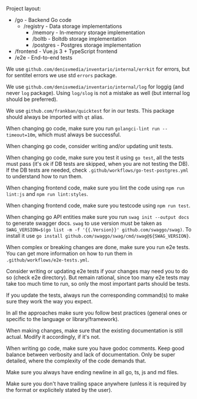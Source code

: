 Project layout:
  * /go - Backend Go code
    * /registry - Data storage implementations
      * /memory - In-memory storage implementation
      * /boltb - Boltdb storage implementation
      * /postgres - Postgres storage implementation
  * /frontend - Vue.js 3 + TypeScript frontend
  * /e2e - End-to-end tests

We use `github.com/denisvmedia/inventario/internal/errkit` for errors, but for sentitel errors we use std `errors` package.

We use `github.com/denisvmedia/inventario/internal/log` for loggig (and never `log` package). Using `log/slog` is not a mistake as well (but internal log should be preferred).

We use `github.com/frankban/quicktest` for in our tests. This package should always be imported with `qt` alias.

When changing go code, make sure you run `golangci-lint run --timeout=10m`, which must always be successful.

When changing go code, consider writing and/or updating unit tests.

When changing go code, make sure you test it using `go test`, all the tests must pass (it's ok if DB tests are skipped, when you are not testing the DB). If the DB tests are needed, check `.github/workflows/go-test-postgres.yml` to understand how to run them.

When changing frontend code, make sure you lint the code using `npm run lint:js` and `npm run lint:styles`.

When changing frontend code, make sure you testcode using `npm run test`.

When changing go API entities make sure you run `swag init --output docs` to generate swagger docs. `swag` to use version must be taken as `SWAG_VERSION=$(go list -m -f '{{.Version}}' github.com/swaggo/swag)`. To install it use `go install github.com/swaggo/swag/cmd/swag@${SWAG_VERSION}`.

When complex or breaking changes are done, make sure you run e2e tests. You can get more information on how to run them in `.github/workflows/e2e-tests.yml`.

Consider writing or updating e2e tests if your changes may need you to do so (check e2e directory). But remain rational, since too many e2e tests may take too much time to run, so only the most important parts should be tests.

If you update the tests, always run the corresponding command(s) to make sure they work the way you expect.

In all the approaches make sure you follow best practices (general ones or specific to the language or library/framework).

When making changes, make sure that the existing documentation is still actual. Modify it accordingly, if it's not.

When writing go code, make sure you have godoc comments. Keep good balance between verbosity and lack of documentation. Only be super detailed, where the complexity of the code demands that.

Make sure you always have ending newline in all go, ts, js and md files.

Make sure you don't have trailing space anywhere (unless it is required by the format or explicitely stated by the user).

